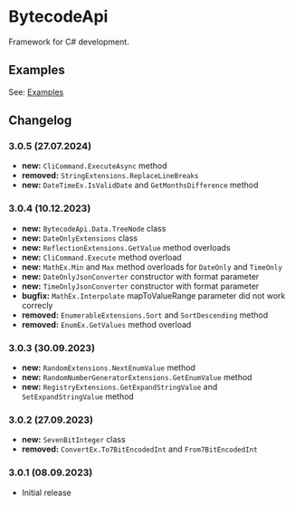 # BytecodeApi

Framework for C# development.

## Examples

See: [Examples](https://github.com/bytecode77/bytecode-api/blob/master/BytecodeApi/README.md)

## Changelog

### 3.0.5 (27.07.2024)

* **new:** `CliCommand.ExecuteAsync` method
* **removed:** `StringExtensions.ReplaceLineBreaks`
* **new:** `DateTimeEx.IsValidDate` and `GetMonthsDifference` method

### 3.0.4 (10.12.2023)

* **new:** `BytecodeApi.Data.TreeNode` class
* **new:** `DateOnlyExtensions` class
* **new:** `ReflectionExtensions.GetValue` method overloads
* **new:** `CliCommand.Execute` method overload
* **new:** `MathEx.Min` and `Max` method overloads for `DateOnly` and `TimeOnly`
* **new:** `DateOnlyJsonConverter` constructor with format parameter
* **new:** `TimeOnlyJsonConverter` constructor with format parameter
* **bugfix:** `MathEx.Interpolate` mapToValueRange parameter did not work correcly
* **removed:** `EnumerableExtensions.Sort` and `SortDescending` method
* **removed:** `EnumEx.GetValues` method overload

### 3.0.3 (30.09.2023)

* **new:** `RandomExtensions.NextEnumValue` method
* **new:** `RandomNumberGeneratorExtensions.GetEnumValue` method
* **new:** `RegistryExtensions.GetExpandStringValue` and `SetExpandStringValue` method

### 3.0.2 (27.09.2023)

* **new:** `SevenBitInteger` class
* **removed:** `ConvertEx.To7BitEncodedInt` and `From7BitEncodedInt`

### 3.0.1 (08.09.2023)

* Initial release